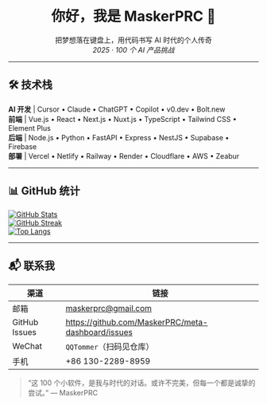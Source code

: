 <!-- 个人主页 README -->

<h1 align="center">你好，我是 MaskerPRC 👋</h1>
<p align="center">
  把梦想落在键盘上，用代码书写 AI 时代的个人传奇<br/>
  <em>2025 · 100 个 AI 产品挑战</em>
</p>

---

## 🛠 技术栈

**AI 开发** | Cursor • Claude • ChatGPT • Copilot • v0.dev • Bolt.new  
**前端** | Vue.js • React • Next.js • Nuxt.js • TypeScript • Tailwind CSS • Element Plus  
**后端** | Node.js • Python • FastAPI • Express • NestJS • Supabase • Firebase  
**部署** | Vercel • Netlify • Railway • Render • Cloudflare • AWS • Zeabur  

---

## 📊 GitHub 统计

[![GitHub Stats](https://github-readme-stats.vercel.app/api?username=MaskerPRC&show_icons=true&include_all_commits=true&count_private=true)](https://github.com/anuraghazra/github-readme-stats)  
[![GitHub Streak](https://github-readme-streak-stats.herokuapp.com?user=MaskerPRC)](https://git.io/streak-stats)  
[![Top Langs](https://github-readme-stats.vercel.app/api/top-langs/?username=MaskerPRC&layout=compact)](https://github.com/anuraghazra/github-readme-stats)

---

## 📬 联系我

| 渠道 | 链接 |
| --- | --- |
| 邮箱 | <maskerprc@gmail.com> |
| GitHub Issues | <https://github.com/MaskerPRC/meta-dashboard/issues> |
| WeChat | `QQTommer`（扫码见仓库） |
| 手机 | +86 130-2289-8959 |

> “这 100 个小软件，是我与时代的对话。或许不完美，但每一个都是诚挚的尝试。” — MaskerPRC
